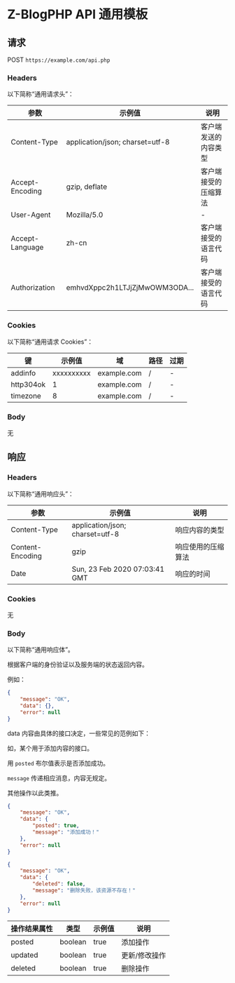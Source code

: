 # Z-BlogPHP API 通用模板

## 请求

POST `https://example.com/api.php`

### Headers

以下简称“通用请求头”：

| 参数            | 示例值                          | 说明                 |
| --------------- | ------------------------------- | -------------------- |
| Content-Type    | application/json; charset=utf-8 | 客户端发送的内容类型 |
| Accept-Encoding | gzip, deflate                   | 客户端接受的压缩算法 |
| User-Agent      | Mozilla/5.0                     | -                    |
| Accept-Language | zh-cn                           | 客户端接受的语言代码 |
| Authorization   | emhvdXppc2h1LTJjZjMwOWM3ODA...  | 客户端接受的语言代码 |

### Cookies

以下简称“通用请求 Cookies”：

| 键        | 示例值     | 域          | 路径 | 过期 |
| --------- | ---------- | ----------- | ---- | ---- |
| addinfo   | xxxxxxxxxx | example.com | /    | -    |
| http304ok | 1          | example.com | /    | -    |
| timezone  | 8          | example.com | /    | -    |

### Body

无



## 响应

### Headers

以下简称“通用响应头”：

| 参数             | 示例值                          | 说明               |
| ---------------- | ------------------------------- | ------------------ |
| Content-Type     | application/json; charset=utf-8 | 响应内容的类型     |
| Content-Encoding | gzip                            | 响应使用的压缩算法 |
| Date             | Sun, 23 Feb 2020 07:03:41 GMT   | 响应的时间         |

### Cookies

无

### Body

以下简称“通用响应体”。

根据客户端的身份验证以及服务端的状态返回内容。

例如：

```json
{
  	"message": "OK",
	"data": {},
	"error": null
}
```

data 内容由具体的接口决定，一些常见的范例如下：

如，某个用于添加内容的接口。

用 `posted` 布尔值表示是否添加成功。

`message` 传递相应消息，内容无规定。

其他操作以此类推。

```json
{
  	"message": "OK",
  	"data": {
      	"posted": true,
 		"message": "添加成功！"     	
    },
	"error": null
}
```

```json
{
  	"message": "OK",
  	"data": {
      	"deleted": false,
 		"message": "删除失败，该资源不存在！"     	
    },
	"error": null
}
```



| 操作结果属性 | 类型    | 示例值 | 说明          |
| ------------ | ------- | ------ | ------------- |
| posted       | boolean | true   | 添加操作      |
| updated      | boolean | true   | 更新/修改操作 |
| deleted      | boolean | true   | 删除操作      |
